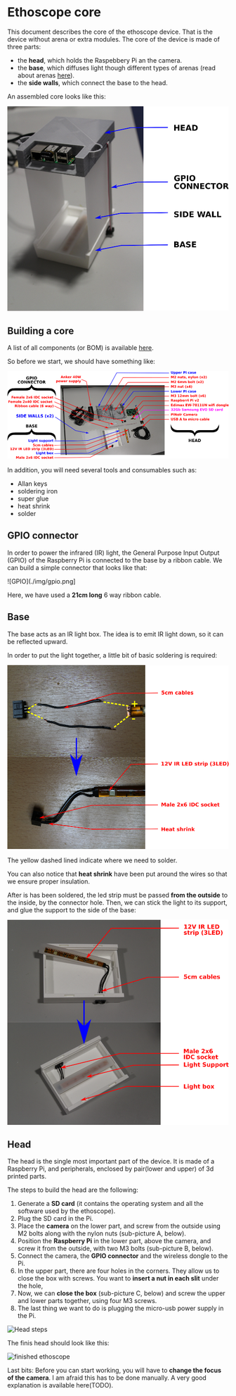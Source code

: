 Ethoscope core
==============

This document describes the core of the ethoscope device.
That is the device without arena or extra modules.
The core of the device is made of three parts:

* the **head**, which holds the Raspebbery Pi an the camera.
* the **base**, which diffuses light though different types of arenas (read about arenas [here](TODO)).
* the **side walls**, which connect the base to the head.

An assembled core looks like this:

![finished_ethoscope](./img/finished_ethoscope.png)

Building a core
------------------

A list of all components (or BOM) is available [here](./BOM.csv).

So before we start, we should have something like:

![overview](./img/overview.png)


In addition, you will need several tools and consumables such as:

* Allan keys
* soldering iron
* super glue
* heat shrink
* solder

GPIO connector
----------------

In order to power the infrared (IR) light, the General Purpose Input Output (GPIO) of the  Raspberry Pi is connected to the base by a ribbon cable.
We can build a simple connector that looks like that:

![GPIO](./img/gpio.png]

Here, we have used a **21cm long** 6 way ribbon cable.


Base
-----------------

The base acts as an IR light box.
The idea is to emit IR light down, so it can be reflected upward.


In order to put the light together, a little bit of basic soldering is required:

![IR light soldering](./img/ir_light_soldering.png)

The yellow dashed lined indicate where we need to solder.

You can also notice that **heat shrink** have been put around the wires so that we ensure proper insulation.

After is has been soldered, the led strip must be passed **from the outside** to the inside, by the connector hole.
Then, we can stick the light to its support, and glue the support to the side of the base:

![base](./img/base.png)


Head
--------------------
The head is the single most important part of the device.
It is made of a Raspberry Pi, and peripherals, enclosed by pair(lower and upper) of 3d printed parts.

The steps to build the head are the following:

1. Generate a **SD card**  (it contains the operating system and all the software used by the ethoscope).
2. Plug the SD card in the Pi.
3. Place the **camera** on the lower part, and screw from the outside using M2 bolts along with the nylon nuts (sub-picture A, below).
4. Position the **Raspberry Pi** in the lower part, above the camera, and screw it from the outside, with two M3 bolts (sub-picture B, below).
5. Connect the camera, the **GPIO connector** and the wireless dongle to the Pi.
6. In the upper part, there are four holes in the corners. They allow us to close the box with screws. You want to **insert a nut in each slit** under the hole,
7. Now, we can **close the box** (sub-picture C, below) and screw the upper and lower parts together, using four M3 screws.
8. The last thing we want to do is plugging the micro-usb power supply in the Pi.

![Head steps](./img/head_steps)

The finis head should look like this:

![finished ethoscope](./img/finish_ethoscope.png)

Last bits:
Before you can start working, you will have to **change the focus of the camera**.
I am afraid this has to be done manually. A very good explanation is available here(TODO).






















